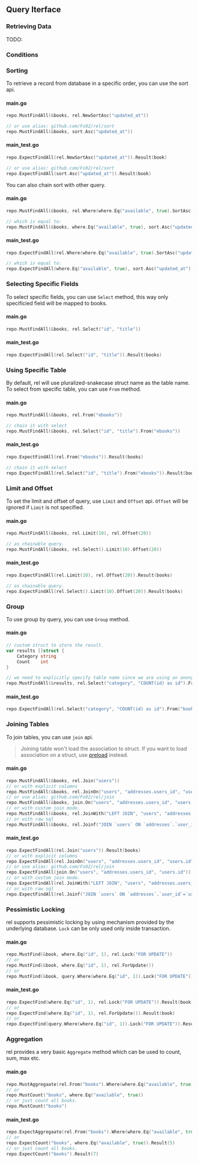 ## Query Iterface

### Retrieving Data

TODO:

### Conditions



### Sorting

To retrieve a record from database in a specific order, you can use the sort api.

<!-- tabs:start -->
#### **main.go**

```go
repo.MustFindAll(&books, rel.NewSortAsc("updated_at"))

// or use alias: github.com/Fs02/rel/sort 
repo.MustFindAll(&books, sort.Asc("updated_at"))
```

#### **main_test.go**

```go
repo.ExpectFindAll(rel.NewSortAsc("updated_at")).Result(book)

// or use alias: github.com/Fs02/rel/sort 
repo.ExpectFindAll(sort.Asc("updated_at")).Result(book)
```

<!-- tabs:end -->

You can also chain sort with other query.

<!-- tabs:start -->

#### **main.go**

```go
repo.MustFindAll(&books, rel.Where(where.Eq("available", true).SortAsc("updated_at")))

// which is equal to:
repo.MustFindAll(&books, where.Eq("available", true), sort.Asc("updated_at"))
```

#### **main_test.go**

```go
repo.ExpectFindAll(rel.Where(where.Eq("available", true).SortAsc("updated_at"))).Result(books)

// which is equal to:
repo.ExpectFindAll(where.Eq("available", true), sort.Asc("updated_at")).Result(books)
```

<!-- tabs:end -->

### Selecting Specific Fields

To select specific fields, you can use `Select` method, this way only specificied field will be mapped to books.

<!-- tabs:start -->

#### **main.go**

```go
repo.MustFindAll(&books, rel.Select("id", "title"))
```

#### **main_test.go**

```go
repo.ExpectFindAll(rel.Select("id", "title")).Result(books)
```

<!-- tabs:end -->

### Using Specific Table

By default, rel will use pluralized-snakecase struct name as the table name. To select from specific table, you can use `From` method.

<!-- tabs:start -->

#### **main.go**

```go
repo.MustFindAll(&books, rel.From("ebooks"))

// chain it with select
repo.MustFindAll(&books, rel.Select("id", "title").From("ebooks"))
```

#### **main_test.go**

```go
repo.ExpectFindAll(rel.From("ebooks")).Result(books)

// chain it with select
repo.ExpectFindAll(rel.Select("id", "title").From("ebooks")).Result(books)
```

<!-- tabs:end -->

### Limit and Offset

To set the limit and offset of query, use `Limit` and `Offset` api. `Offset` will be ignored if `Limit` is not specified.

<!-- tabs:start -->

#### **main.go**

```go
repo.MustFindAll(&books, rel.Limit(10), rel.Offset(20))

// as chainable query.
repo.MustFindAll(&books, rel.Select().Limit(10).Offset(20))
```

#### **main_test.go**

```go
repo.ExpectFindAll(rel.Limit(10), rel.Offset(20)).Result(books)

// as chainable query.
repo.ExpectFindAll(rel.Select().Limit(10).Offset(20)).Result(books)
```

<!-- tabs:end -->

### Group

To use group by query, you can use `Group` method.

<!-- tabs:start -->

#### **main.go**

```go
// custom struct to store the result.
var results []struct {
    Category string
    Count    int
}

// we need to explicitly specify table name since we are using an anonymous struct. 
repo.MustFindAll(&results, rel.Select("category", "COUNT(id) as id").From("books").Group("category"))
```

#### **main_test.go**

```go
repo.ExpectFindAll(rel.Select("category", "COUNT(id) as id").From("books").Group("category")).Result(results)
```

<!-- tabs:end -->

### Joining Tables

To join tables, you can use `join` api.

> Joining table won't load the association to struct. If you want to load association on a struct, use [preload](associations.md#preload) instead.

<!-- tabs:start -->

#### **main.go**

```go
repo.MustFindAll(&books, rel.Join("users"))
// or with explicit columns
repo.MustFindAll(&books, rel.JoinOn("users", "addresses.users_id", "users.id"))
// or use alias: github.com/Fs02/rel/join
repo.MustFindAll(&books, join.On("users", "addresses.users_id", "users.id"))
// or with custom join mode.
repo.MustFindAll(&books, rel.JoinWith("LEFT JOIN", "users", "addresses.users_id", "users.id"))
// or with raw sql
repo.MustFindAll(&books, rel.Joinf("JOIN `users` ON `addresses`.`user_id`=`users`.`id`"))
```

#### **main_test.go**

```go
repo.ExpectFindAll(rel.Join("users")).Result(books)
// or with explicit columns
repo.ExpectFindAll(rel.JoinOn("users", "addresses.users_id", "users.id")).Result(books)
// or use alias: github.com/Fs02/rel/join
repo.ExpectFindAll(join.On("users", "addresses.users_id", "users.id")).Result(books)
// or with custom join mode.
repo.ExpectFindAll(rel.JoinWith("LEFT JOIN", "users", "addresses.users_id", "users.id")).Result(books)
// or with raw sql
repo.ExpectFindAll(rel.Joinf("JOIN `users` ON `addresses`.`user_id`=`users`.`id`")).Result(books)
```

<!-- tabs:end -->

### Pessimistic Locking

rel supports pessimistic locking by using mechanism provided by the underlying database. `Lock` can be only used only inside transaction.

<!-- tabs:start -->

#### **main.go**

```go
repo.MustFind(&book, where.Eq("id", 1), rel.Lock("FOR UPDATE"))
// or
repo.MustFind(&book, where.Eq("id", 1), rel.ForUpdate())
// or
repo.MustFind(&book, query.Where(where.Eq("id", 1)).Lock("FOR UPDATE"))
```

#### **main_test.go**

```go
repo.ExpectFind(where.Eq("id", 1), rel.Lock("FOR UPDATE")).Result(book)
// or
repo.ExpectFind(where.Eq("id", 1), rel.ForUpdate()).Result(book)
// or
repo.ExpectFind(query.Where(where.Eq("id", 1)).Lock("FOR UPDATE")).Result(book)
```

<!-- tabs:end -->

### Aggregation

rel provides a very basic `Aggregate` method which can be used to count, sum, max etc.

<!-- tabs:start -->

#### **main.go**

```go
repo.MustAggregaate(rel.From("books").Where(where.Eq("available", true)), "count", "id")
// or
repo.MustCount("books", where.Eq("available", true))
// or just count all books.
repo.MustCount("books")
```

#### **main_test.go**

```go
repo.ExpectAggregaate(rel.From("books").Where(where.Eq("available", true)), "count", "id").Result(5)
// or
repo.ExpectCount("books", where.Eq("available", true)).Result(5)
// or just count all books.
repo.ExpectCount("books").Result(7)
```

<!-- tabs:end -->
